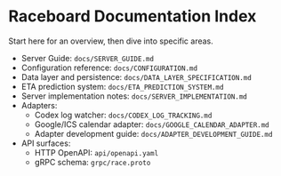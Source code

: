 # Raceboard Documentation Index

Start here for an overview, then dive into specific areas.

- Server Guide: `docs/SERVER_GUIDE.md`
- Configuration reference: `docs/CONFIGURATION.md`
- Data layer and persistence: `docs/DATA_LAYER_SPECIFICATION.md`
- ETA prediction system: `docs/ETA_PREDICTION_SYSTEM.md`
- Server implementation notes: `docs/SERVER_IMPLEMENTATION.md`
- Adapters:
  - Codex log watcher: `docs/CODEX_LOG_TRACKING.md`
  - Google/ICS calendar adapter: `docs/GOOGLE_CALENDAR_ADAPTER.md`
  - Adapter development guide: `docs/ADAPTER_DEVELOPMENT_GUIDE.md`
- API surfaces:
  - HTTP OpenAPI: `api/openapi.yaml`
  - gRPC schema: `grpc/race.proto`

